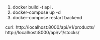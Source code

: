 1. docker build -t api .
2. docker-compose up -d
3. docker-compose restart backend

curl:
http://localhost:8000/api/v1/products/
http://localhost:8000/api/v1/stocks/

